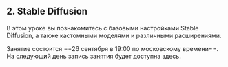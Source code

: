 ## 2. Stable Diffusion

В этом уроке вы познакомитесь с базовыми настройками Stable Diffusion, а также кастомными моделями и различными расширениями. 

Занятие состоится ==26 сентября в 19:00 по московскому времени==. На следующий день запись занятия будет доступна здесь.